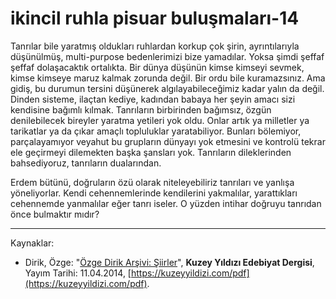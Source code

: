 # ikincil ruhla pisuar buluşmaları-14

Tanrılar bile yaratmış oldukları ruhlardan korkup çok şirin, ayrıntılarıyla düşünülmüş, multi-purpose bedenlerimizi bize yamadılar.
Yoksa şimdi şeffaf şeffaf dolaşacaktık ortalıkta. Bir dünya düşünün
kimse kimseyi sevmek, kimse kimseye maruz kalmak zorunda değil.
Bir ordu bile kuramazsınız. Ama gidiş, bu durumun tersini düşünerek algılayabileceğimiz kadar yalın da değil. Dinden sisteme, ilaçtan
kediye, kadından babaya her şeyin amacı sizi kendisine bağımlı kılmak. Tanrıların birbirinden bağımsız, özgün denilebilecek bireyler
yaratma yetileri yok oldu. Onlar artık ya milletler ya tarikatlar ya
da çıkar amaçlı topluluklar yaratabiliyor. Bunları bölemiyor, parçalayamıyor veyahut bu grupların dünyayı yok etmesini ve kontrolü
tekrar ele geçirmeyi dilemekten başka şansları yok. Tanrıların dileklerinden bahsediyoruz, tanrıların dualarından.

Erdem bütünü, doğruların özü olarak niteleyebiliriz tanrıları ve
yanlışa yöneliyorlar. Kendi cehennemlerinde kendilerini yakmalılar,
yarattıkları cehennemde yanmalılar eğer tanrı iseler. O yüzden intihar doğruyu tanrıdan önce bulmaktır mıdır?

---
Kaynaklar: 

- Dirik, Özge: "[Özge Dirik Arşivi: Şiirler](https://kuzeyyildizi.com/files/ozgedirik-siirler.pdf)", **Kuzey Yıldızı Edebiyat Dergisi**, Yayım Tarihi: 11.04.2014, [https://kuzeyyildizi.com/pdf](https://kuzeyyildizi.com/pdf).
